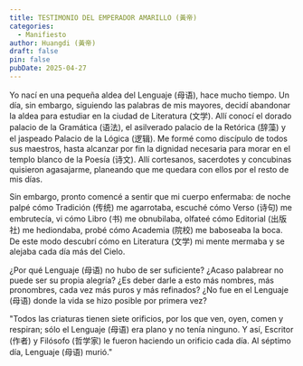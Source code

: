 ```yaml
---
title: TESTIMONIO DEL EMPERADOR AMARILLO (黃帝)
categories:
  - Manifiesto
author: Huangdi (黃帝)
draft: false
pin: false
pubDate: 2025-04-27
---
```

Yo nací en una pequeña aldea del Lenguaje (母语), hace mucho tiempo. Un día, sin embargo, siguiendo las palabras de mis mayores, decidí abandonar la aldea para estudiar en la ciudad de Literatura (文学). Allí conocí el dorado palacio de la Gramática (语法), el asilverado palacio de la Retórica (辞藻) y el jaspeado Palacio de la Lógica (逻辑). Me formé como discípulo de todos sus maestros, hasta alcanzar por fin la dignidad necesaria para morar en el templo blanco de la Poesía (诗文). Allí cortesanos, sacerdotes y concubinas quisieron agasajarme, planeando que me quedara con ellos por el resto de mis días.

Sin embargo, pronto comencé a sentir que mi cuerpo enfermaba: de noche palpé cómo Tradición (传统) me agarrotaba, escuché cómo Verso (诗句) me embrutecía, vi cómo Libro (书) me obnubilaba, olfateé cómo Editorial (出版社) me hediondaba, probé cómo Academia (院校) me baboseaba la boca. De este modo descubrí cómo en Literatura (文学) mi mente mermaba y se alejaba cada día más del Cielo.

¿Por qué Lenguaje (母语) no hubo de ser suficiente? ¿Acaso palabrear no puede ser su propia alegría? ¿Es deber darle a esto más nombres, más pronombres, cada vez más puros y más refinados? ¿No fue en el Lenguaje (母语) donde la vida se hizo posible por primera vez?

"Todos las criaturas tienen siete orificios, por los que ven, oyen, comen y respiran; sólo el Lenguaje (母语) era plano y no tenía ninguno. Y así, Escritor (作者) y Filósofo (哲学家) le fueron haciendo un orificio cada día. Al séptimo día, Lenguaje (母语) murió."